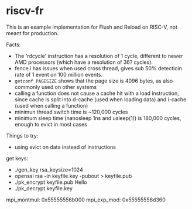 # riscv-fr
This is an example implementation for Flush and Reload on RISC-V, not meant for production.

Facts:
 - The 'rdcycle' instruction has a resolution of 1 cycle, different to newer AMD processors (which have a resolution of 36? cycles).
 - fence.i has issues when used cross thread, gives sub 50% detectioin rate of 1 event on 100 million events.
 - `getconf PAGESIZE` shows that the page size is 4096 bytes, as also commonly used on other systems
 - calling a function does not cause a cache hit with a load instruction, since cache is split into d-cache (used when loading data) and i-cache (used when calling a function)
  - minimun thread switch time is ~120,000 cycles
  - minimum sleep time (nanosleep 1ns and usleep(1)) is 180,000 cycles, enough to evict in most cases

 Things to try:
 - using evict on data instead of instructions

get keys:
 - ./gen_key rsa_keysize=1024
 - openssl rsa -in keyfile.key -pubout > keyfile.pub
 - ./pk_encrypt keyfile.pub Hello
 - ./pk_decrypt keyfile.key

mpi_montmul: 0x55555556b000
mpi_exp_mod: 0x55555556d360
